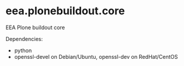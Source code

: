 eea.plonebuildout.core
======================

EEA Plone buildout core

Dependencies: 

* python
* openssl-devel on Debian/Ubuntu, openssl-dev on RedHat/CentOS
